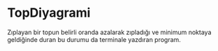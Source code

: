 # TopDiyagrami
Zıplayan bir topun belirli oranda azalarak zıpladığı ve minimum noktaya geldiğinde duran bu durumu da terminale yazdıran program.
